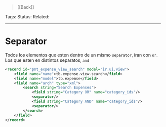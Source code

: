 > [[Back]]

Tags: 
Status: 
Related: 

___

# Separator

Todos los elementos que esten dentro de un mismo `separator`, iran con `or`. Los que esten en distintos separatos, `and`

```xml
<record id="pnt_expense_view_search" model="ir.ui.view">  
    <field name="name">tb.expense.view.search</field>  
    <field name="model">tb.expense</field>  
    <field name="arch" type="xml">  
        <search string="Search Expenses">  
            <field string="Category OR" name="category_ids"/>  
            <separator/>  
            <field string="Category AND" name="category_ids"/>  
            <separator/>  
        </search>  
    </field>  
</record>
```